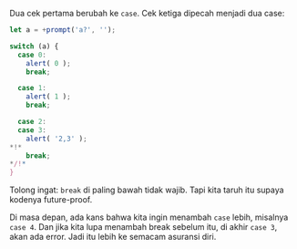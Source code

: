 Dua cek pertama berubah ke `case`. Cek ketiga dipecah menjadi dua case:

```js run
let a = +prompt('a?', '');

switch (a) {
  case 0:
    alert( 0 );
    break;

  case 1:
    alert( 1 );
    break;

  case 2:
  case 3:
    alert( '2,3' );
*!*
    break;
*/!*
}
```

Tolong ingat: `break` di paling bawah tidak wajib. Tapi kita taruh itu supaya kodenya future-proof.

Di masa depan, ada kans bahwa kita ingin menambah `case` lebih, misalnya `case 4`. Dan jika kita lupa menambah break sebelum itu, di akhir `case 3`, akan ada error. Jadi itu lebih ke semacam asuransi diri.
